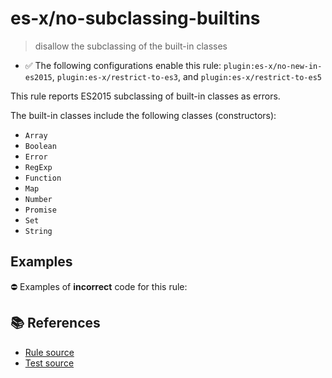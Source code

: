 # es-x/no-subclassing-builtins
> disallow the subclassing of the built-in classes

- ✅ The following configurations enable this rule: `plugin:es-x/no-new-in-es2015`, `plugin:es-x/restrict-to-es3`, and `plugin:es-x/restrict-to-es5`

This rule reports ES2015 subclassing of built-in classes as errors.

The built-in classes include the following classes (constructors):

- `Array`
- `Boolean`
- `Error`
- `RegExp`
- `Function`
- `Map`
- `Number`
- `Promise`
- `Set`
- `String`

## Examples

⛔ Examples of **incorrect** code for this rule:

<eslint-playground type="bad" code="/*eslint es-x/no-subclassing-builtins: error */
class MyArray extends Array {
    // ...
}
" />

## 📚 References

- [Rule source](https://github.com/ota-meshi/eslint-plugin-es-x/blob/master/lib/rules/no-subclassing-builtins.js)
- [Test source](https://github.com/ota-meshi/eslint-plugin-es-x/blob/master/tests/lib/rules/no-subclassing-builtins.js)
